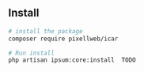 ## Install

``` bash
# install the package
composer require pixellweb/icar

# Run install
php artisan ipsum:core:install  TODO
```
